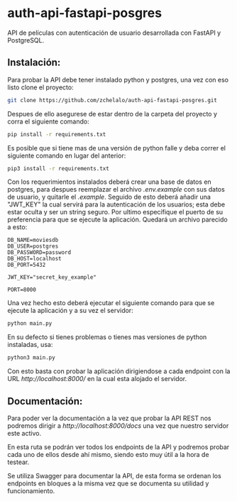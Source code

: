 # auth-api-fastapi-posgres
API de películas con autenticación de usuario desarrollada con FastAPI y PostgreSQL.  
  
## **Instalación:**  
Para probar la API debe tener instalado python y postgres, una vez con eso listo clone el proyecto:  
```bash  
git clone https://github.com/zchelalo/auth-api-fastapi-posgres.git
```  
  
Despues de ello asegurese de estar dentro de la carpeta del proyecto y corra el siguiente comando:  
```bash  
pip install -r requirements.txt
```  
  
Es posible que si tiene mas de una versión de python falle y deba correr el siguiente comando en lugar del anterior:  
```bash  
pip3 install -r requirements.txt
``` 
  
Con los requerimientos instalados deberá crear una base de datos en postgres, para despues reemplazar el archivo *.env.example* con sus datos de usuario, y quitarle el *.example*. Seguido de esto deberá añadir una "JWT_KEY" la cual servirá para la autenticación de los usuarios; esta debe estar oculta y ser un string seguro. Por ultimo específique el puerto de su preferencia para que se ejecute la aplicación. Quedará un archivo parecido a esto:  
```env  
DB_NAME=moviesdb
DB_USER=postgres
DB_PASSWORD=password
DB_HOST=localhost
DB_PORT=5432

JWT_KEY="secret_key_example"

PORT=8000
``` 
  
Una vez hecho esto deberá ejecutar el siguiente comando para que se ejecute la aplicación y a su vez el servidor:  
```bash  
python main.py
``` 
  
En su defecto si tienes problemas o tienes mas versiones de python instaladas, usa:  
```bash  
python3 main.py
``` 
  
Con esto basta con probar la aplicación dirigiendose a cada endpoint con la URL *http://localhost:8000/* en la cual esta alojado el servidor.  
  
## **Documentación:**  
Para poder ver la documentación a la vez que probar la API REST nos podremos dirigir a *http://localhost:8000/docs* una vez que nuestro servidor este activo.  
  
En esta ruta se podrán ver todos los endpoints de la API y podremos probar cada uno de ellos desde ahí mismo, siendo esto muy útil a la hora de testear.  
  
Se utiliza Swagger para documentar la API, de esta forma se ordenan los endpoints en bloques a la misma vez que se documenta su utilidad y funcionamiento.